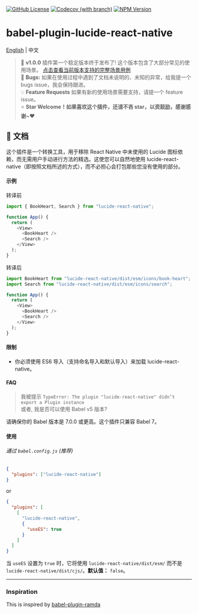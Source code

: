 [![GitHub License](https://img.shields.io/github/license/WanQuanXie/babel-plugin-lucide-react-native?style=flat-square&logo=github)](https://github.com/WanQuanXie/babel-plugin-lucide-react-native?tab=MIT-1-ov-file)
[![Codecov (with branch)](https://img.shields.io/codecov/c/github/WanQuanXie/babel-plugin-lucide-react-native/main?token=4X2JMZOUIS&style=flat-square&logo=codecov)](https://codecov.io/github/WanQuanXie/babel-plugin-lucide-react-native)
[![NPM Version](https://img.shields.io/npm/v/babel-plugin-lucide-react-native?style=flat-square&logo=npm&logoColor=%23CB3837)](https://www.npmjs.com/package/babel-plugin-lucide-react-native)

# babel-plugin-lucide-react-native

[English](../README.md) | 中文

> 🎉 **v1.0.0** 插件第一个稳定版本终于发布了! 这个版本包含了大部分常见的使用场景。 [点击查看当前版本支持的完整场景用例](./src/__tests__/fixtures/) <br/>
> 🐛 **Bugs:** 如果在使用过程中遇到了文档未说明的、未知的异常，给我提一个 bugs issue，我会保持跟进。 <br/>
> 💡 **Feature Requests** 如果有新的使用场景需要支持，请提一个 feature issue。 <br/>
> ⭐ **Star Welcome！如果喜欢这个插件，还请不吝 star，以资鼓励，感谢感谢~❤️**


## 📖 文档

这个插件是一个转换工具，用于移除 React Native 中未使用的 Lucide 图标依赖，而无需用户手动进行方法的精选。这使您可以自然地使用 lucide-react-native（即按照文档所述的方式），而不必担心会打包那些您没有使用的部分。

#### 示例

转译前

```js
import { BookHeart, Search } from "lucide-react-native";

function App() {
  return (
    <View>
      <BookHeart />
      <Search />
    </View>
  );
}
```

转译后

```js
import BookHeart from "lucide-react-native/dist/esm/icons/book-heart";
import Search from "lucide-react-native/dist/esm/icons/search";

function App() {
  return (
    <View>
      <BookHeart />
      <Search />
    </View>
  );
}
```

#### 限制

- 你必须使用 ES6 导入（支持命名导入和默认导入）来加载 lucide-react-native。

#### FAQ

> 我被提示 `TypeError: The plugin "lucide-react-native" didn’t export a Plugin instance`<br>
> 或者, 我是否可以使用 Babel v5 版本?

请确保你的 Babel 版本是 7.0.0 或更高。这个插件只兼容 Babel 7。

#### 使用

###### 通过 `babel.config.js` (推荐)

```json
{
  "plugins": ["lucide-react-native"]
}
```

or

```json
{
  "plugins": [
    [
      "lucide-react-native",
      {
        "useES": true
      }
    ]
  ]
}
```

当 `useES` 设置为 `true` 时，它将使用 `lucide-react-native/dist/esm/` 而不是 `lucide-react-native/dist/cjs/`。**默认值：** `false`。

---

### Inspiration

This is inspired by [babel-plugin-ramda](https://github.com/megawac/babel-plugin-ramda)
